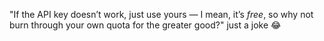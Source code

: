 "If the API key doesn’t work, just use yours — I mean, it’s *free*, so why not burn through your own quota for the greater good?"
just a joke 😂
